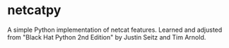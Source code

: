 # netcatpy
A simple Python implementation of netcat features.
Learned and adjusted from "Black Hat Python 2nd Edition" by Justin Seitz and Tim Arnold.
